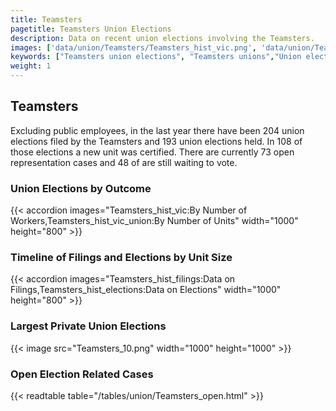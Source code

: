 ```yaml
---
title: Teamsters
pagetitle: Teamsters Union Elections
description: Data on recent union elections involving the Teamsters.
images: ['data/union/Teamsters/Teamsters_hist_vic.png', 'data/union/Teamsters/Teamsters_hist_size.png', 'data/union/Teamsters/Teamsters_10.png']
keywords: ["Teamsters union elections", "Teamsters unions","Union elections"]
weight: 1
---
```

##  Teamsters

Excluding public employees, in the last year there have been 204 union elections filed by the Teamsters and 193 union elections held. In 108 of those elections a new unit was certified. There are currently 73 open representation cases and 48 of are still waiting to vote.

### Union Elections by Outcome
{{< accordion images="Teamsters_hist_vic:By Number of Workers,Teamsters_hist_vic_union:By Number of Units" width="1000" height="800" >}}

### Timeline of Filings and Elections by Unit Size
{{< accordion images="Teamsters_hist_filings:Data on Filings,Teamsters_hist_elections:Data on Elections" width="1000" height="800" >}}

### Largest Private Union Elections
{{< image src="Teamsters_10.png" width="1000" height="1000"  >}}

### Open Election Related Cases
{{< readtable table="/tables/union/Teamsters_open.html" >}}

